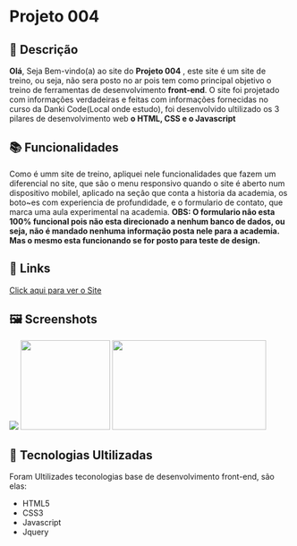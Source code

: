 # Projeto 004

## :memo: Descrição
**Olá**, Seja Bem-vindo(a) ao site do **Projeto 004** ,
este site é um site de treino, ou seja, não sera posto no ar pois tem como
principal objetivo o treino de ferramentas de desenvolvimento **front-end**.
O site foi projetado com informações verdadeiras e feitas com informações fornecidas no
curso da Danki Code(Local onde estudo), foi desenvolvido ultilizado os 3 pilares de desenvolvimento
web **o HTML, CSS e o Javascript**

## :books: Funcionalidades
Como é umm site de treino, apliquei nele funcionalidades que fazem um diferencial no site, que são
o menu responsivo quando o site é aberto num dispositivo mobilel, aplicado na seção que conta a historia da academia, os boto~es com experiencia de profundidade, e 
o formulario de contato, que marca uma aula experimental na academia.
**OBS: O formulario nâo esta 100% funcional pois não esta direcionado a nenhum banco de dados, ou seja, não é mandado nenhuma informação posta nele para a academia. 
Mas o mesmo esta funcionando se for posto para teste de design.**

## :link: Links
[Click aqui para ver o Site](https://pedrodabahia.github.io/Projeto_004/)

## :framed_picture: Screenshots

<p float="left">
  <img src="./screen/screenshot.png">
  <img  height="160" src="....">
  <img height="160" width="275" src="....">
</p>


## :wrench: Tecnologias Ultilizadas
Foram Ultilizades teconologias base de desenvolvimento front-end, são elas:
+ HTML5
+ CSS3
+ Javascript
+ Jquery
